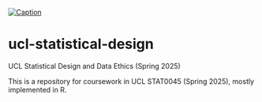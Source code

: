 [![Caption](https://blanob.github.io/assets/stats-science-header.png)](https://www.ucl.ac.uk/statistics)
# ucl-statistical-design
UCL Statistical Design and Data Ethics (Spring 2025)

This is a repository for coursework in UCL STAT0045 (Spring 2025), mostly implemented in R.
